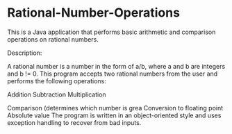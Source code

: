 # Rational-Number-Operations
This is a Java application that performs basic arithmetic and comparison operations on rational numbers.

Description:

A rational number is a number in the form of a/b, where a and b are integers and b != 0. This program accepts two rational numbers from the user and performs the following operations:

Addition
Subtraction
Multiplication

Comparison (determines which number is grea
Conversion to floating point 
Absolute value
The program is written in an object-oriented style and uses exception handling to recover from bad inputs.
